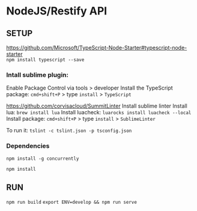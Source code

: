 # NodeJS/Restify API


## SETUP

https://github.com/Microsoft/TypeScript-Node-Starter#typescript-node-starter	
`npm install typescript --save`


### Intall sublime plugin:

Enable Package Control via tools > developer
Install the TypeScript package: `cmd+shift+P` > type `install` > `TypeScript`

https://github.com/corvisacloud/SummitLinter
Install sublime linter
Install lua: `brew install lua`
Install luacheck: `luarocks install luacheck --local`
Install package: `cmd+shift+P` > type `install` > `SublimeLinter`

To run it: `tslint -c tslint.json -p tsconfig.json`


### Dependencies

`npm install -g concurrently`

`npm install`



## RUN

`npm run build`
`export ENV=develop && npm run serve`




